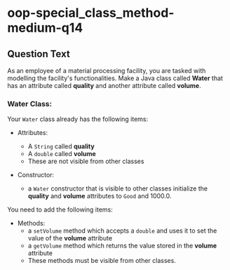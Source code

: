 # oop-special_class_method-medium-q14

## Question Text

As an employee of a material processing facility, you are tasked with modelling the facility's functionalities. Make a
Java class called **Water** that has an attribute called **quality** and another attribute called **volume**.

### Water Class:

Your `Water` class already has the following items:

- Attributes:
    - A `String` called **quality**
    - A `double` called **volume**
    - These are not visible from other classes

- Constructor:
    - a `Water` constructor that is visible to other classes
      initialize the **quality** and **volume** attributes to `Good` and 1000.0.

You need to add the following items:

- Methods:
    - a `setVolume` method which accepts a `double` and uses it to set the value of the **volume** attribute
    - a `getVolume` method which returns the value stored in the **volume** attribute
    - These methods must be visible from other classes.